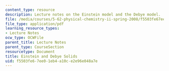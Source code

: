 ```yaml
---
content_type: resource
description: Lecture notes on the Einstein model and the Debye model.
file: /media/courses/5-62-physical-chemistry-ii-spring-2008/f5503fe67ee01eb4a10ce2e96e048a7e_22_562ln08.pdf
file_type: application/pdf
learning_resource_types:
- Lecture Notes
ocw_type: OCWFile
parent_title: Lecture Notes
parent_type: CourseSection
resourcetype: Document
title: Einstein and Debye Solids
uid: f5503fe6-7ee0-1eb4-a10c-e2e96e048a7e
---
```

